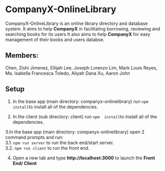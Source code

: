 # CompanyX-OnlineLibrary
CompanyX-OnlineLibrary is an online library directory and database system. It aims to help **CompanyX** in facilitating borrowing, reviewing and searching books for its users It also aims to help **CompanyX** for easy management of their books and users databse.

## Members:
Chen, Zishi
Jimenez, Ellijah
Lee, Joseph Lorenzo
Lim, Mark Louis
Reyes, Ma. Isabella Francesca
Toledo, Aliyah Dana
Xu, Aaron John


## Setup

1. In the base app (main directory: companyx-onlinelibrary) run ```npm  install```to install all of the dependencies.

2. In the client (sub directory: client)  run ```npm  install```to install all of the dependencies.


3.In the base app (main directory: companyx-onlinelibrary) open 2 command prompts and run:<br/>
3.1. ```npm run server``` to run the back end/start server.<br/>
3.2. ```npm run client``` to run the front end.

4. Open a new tab and type **http://localhost:3000** to launch the **Front End/ Client**
